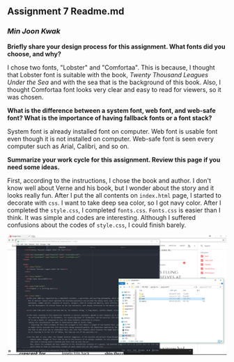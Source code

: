## **Assignment 7 Readme.md**
### **_Min Joon Kwak_**

**Briefly share your design process for this assignment. What fonts did you choose, and why?**

I chose two fonts, "Lobster" and "Comfortaa". This is because, I thought that Lobster font is suitable with the book, _Twenty Thousand Leagues Under the Sea_ and with the sea that is the background of this book. Also, I thought Comfortaa font looks very clear and easy to read for viewers, so it was chosen.

**What is the difference between a system font, web font, and web-safe font?
What is the importance of having fallback fonts or a font stack?**

System font is already installed font on computer. Web font is usable font even though it is not installed on computer. Web-safe font is seen every computer such as Arial, Calibri, and so on.

**Summarize your work cycle for this assignment. Review this page if you need some ideas.**

First, according to the instructions, I chose the book and author. I don't know well about Verne and his book, but I wonder about the story and it looks really fun. After I put the all contents on ```index.html``` page, I started to decorate with ```css```. I want to take deep sea color, so I got navy color. After I completed the ```style.css```, I completed ```fonts.css```. ```Fonts.css``` is easier than I think. It was simple and codes are interesting. Although I suffered confusions about the codes of ```style.css```, I could finish barely.

![image](./image/screenshot.PNG)
